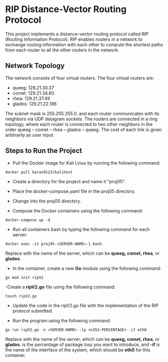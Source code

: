# RIP Distance-Vector Routing Protocol
This project implements a distance-vector routing protocol called RIP (Routing Information Protocol). RIP enables routers in a network to exchange routing information with each other to compute the shortest paths from each router to all the other routers in the network.

## Network Topology
The network consists of four virtual routers. The four virtual routers are:

- queeg: 129.21.30.37
- comet: 129.21.34.80
- rhea: 129.21.37.49
- glados: 129.21.22.196

The subnet mask is 255.255.255.0, and each router communicates with its neighbors via UDP datagram sockets. The routers are connected in a ring topology, where each router is connected to two other neighbors in the order queeg – comet – rhea – glados – queeg. The cost of each link is given arbitrarily as user input.

## Steps to Run the Project
- Pull the Docker image for Kali Linux by running the following command:


```
docker pull karan9123/kalihost
```

- Create a directory for the project and name it "proj05".

- Place the docker-compose.yaml file in the proj05 directory.

- Change into the proj05 directory.

- Compose the Docker containers using the following command:

```
docker-compose up -d
```
- Run all containers bash by typing the following command for each server:

```
docker exec -it proj05-<SERVER-NAME>-1 bash
```

Replace **<SERVER-NAME>** with the name of the server, which can be **queeg, comet, rhea**, or **glados**.

- In the container, create a new __Go__ module using the following command:

```
go mod init ripV2
```

-Create a __ripV2.go__ file using the following command:
```
touch ripV2.go
```

- Update the code in the ripV2.go file with the implementation of the RIP protocol submitted.

- Run the program using the following command:

```
go run ripV2.go -n <SERVER-NAME> -lp <LOSS-PERCENTAGE> -if eth0
```

Replace **<SERVER-NAME>** with the name of the server, which can be **queeg, comet, rhea**, or **glados**. **<LOSS-PERCENTAGE>** is the percentage of package loss you want to introduce, and **-if** is the name of the interface of the system, which should be **eth0** for this container.




